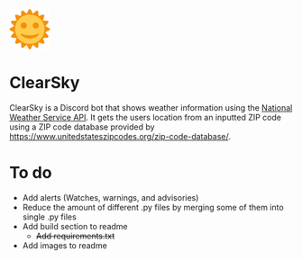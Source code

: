 ![Sun with face emoji](https://raw.githubusercontent.com/twitter/twemoji/master/assets/72x72/1f31e.png)
# ClearSky
ClearSky is a Discord bot that shows weather information using the [National Weather Service API](https://www.weather.gov/documentation/services-web-api). It gets the users location from an inputted ZIP code using a ZIP code database provided by https://www.unitedstateszipcodes.org/zip-code-database/.
# To do
- Add alerts (Watches, warnings, and advisories)
- Reduce the amount of different .py files by merging some of them into single .py files
- Add build section to readme
  - ~~Add requirements.txt~~
- Add images to readme
